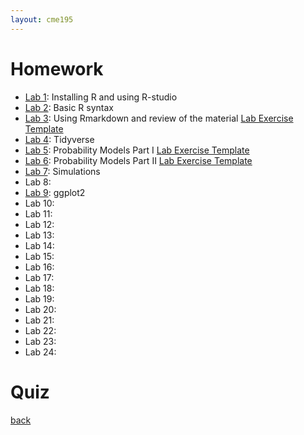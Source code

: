 ```yaml
---
layout: cme195
---
```


# [](#homework) Homework

- [Lab 1](./assets/lectures/Lecture1_Intro.html): Installing R and using R-studio
- [Lab 2](./assets/lectures/Lab1-setup/Lec1_Exercises.nb.html): Basic R syntax
- [Lab 3](./assets/lectures/Lab1_setup/Lecture1_Intro2Markdown.html): Using Rmarkdown and review of the material [Lab Exercise Template](./assets/lectures/Lab1-setup/template-exerciseweek1.Rmd)
- [Lab 4](./assets/lectures/Labs-Week2/session4_Exercises.nb.html): Tidyverse
- [Lab 5](./biox-rbootcamp.github.io/assets/lectures/session5.html): Probability Models Part I [Lab Exercise Template](./biox-rbootcamp.github.io/assets/lectures/session5.Rmd)
- [Lab 6](./biox-rbootcamp.github.io/assets/lectures/session6.html):  Probability Models Part II [Lab Exercise Template](./biox-rbootcamp.github.io/assets/lectures/session6.Rmd)
- [Lab 7](./biox-rbootcamp.github.io/assets/lectures/Lab2_simulations/Lab2_simulations.html): Simulations
- Lab 8: 
- [Lab 9](./biox-rbootcamp.github.io/assets/lectures/Lab3_graphics/Lab3_graphics.html): ggplot2
- Lab 10:
- Lab 11: 
- Lab 12: 
- Lab 13:
- Lab 14: 
- Lab 15:
- Lab 16: 
- Lab 17:
- Lab 18: 
- Lab 19:
- Lab 20:
- Lab 21: 
- Lab 22: 
- Lab 23:
- Lab 24: 


# [](#homework) Quiz

[back](./)
